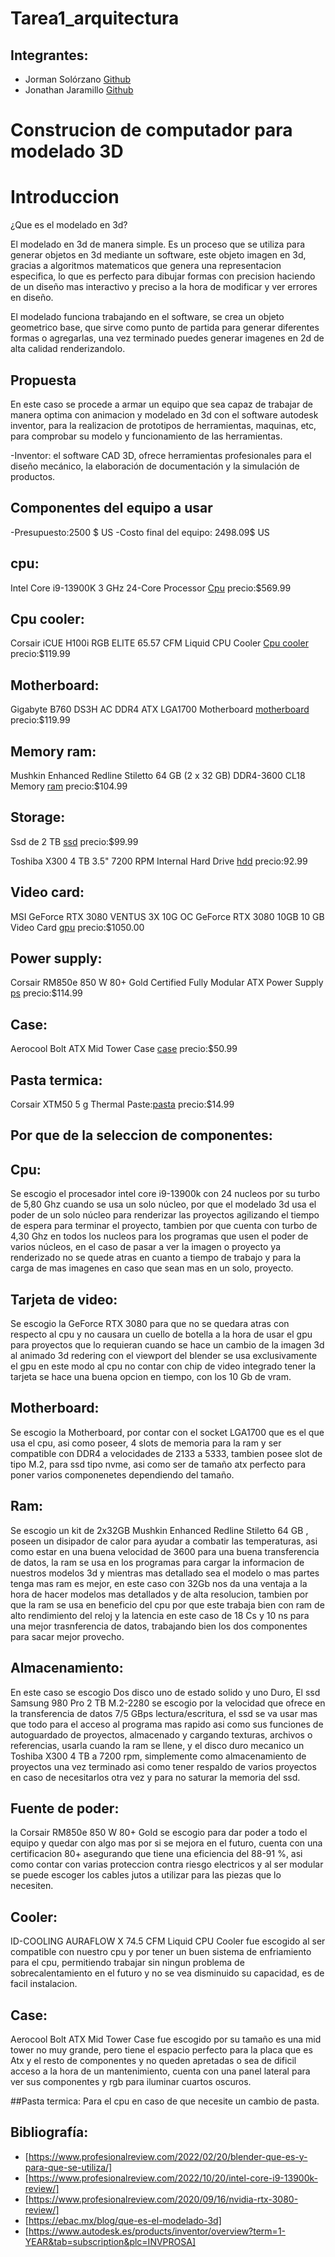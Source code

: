 # Tarea1_arquitectura

## Integrantes:

 - Jorman Solórzano [Github](https://github.com/Jasl00)
 - Jonathan Jaramillo [Github](https://github.com/jonathan-092)
 
 # Construcion de computador para modelado 3D
 
 # Introduccion 
 
 ¿Que es el modelado en 3d?
 
 El modelado en 3d de manera simple. Es un proceso que se utiliza para generar objetos en 3d mediante un software, este objeto imagen en 3d, gracias a algoritmos matematicos que genera una representacion especifica, lo que es perfecto para dibujar formas con precision haciendo de un diseño mas interactivo y preciso a la hora de modificar y ver errores en diseño.

 El modelado funciona trabajando en el software, se crea un objeto geometrico base, que sirve como punto de partida para generar diferentes formas o agregarlas, una vez terminado puedes generar imagenes en 2d de alta calidad renderizandolo. 
 
 ## Propuesta 
 
 En este caso se procede a armar un equipo que sea capaz de trabajar de manera optima con animacion y modelado en 3d con el software autodesk inventor, para la realizacion de prototipos de herramientas, maquinas, etc, para comprobar su modelo y funcionamiento de las herramientas.
 
 -Inventor:
   el software CAD 3D, ofrece herramientas profesionales para el diseño mecánico, la elaboración de documentación y la simulación de productos.  

 
 ## Componentes del equipo a usar
 
 -Presupuesto:2500 $ US
 -Costo final del equipo: 2498.09$ US
 
 ## cpu:
 
 Intel Core i9-13900K 3 GHz 24-Core Processor [Cpu](https://www.amazon.com/dp/B0BCF54SR1?tag=pcpapi-20&linkCode=ogi&th=1&psc=1)
 precio:$569.99
 
 ## Cpu cooler:
  Corsair iCUE H100i RGB ELITE 65.57 CFM Liquid CPU Cooler [Cpu cooler](https://pcpartpicker.com/mr/newegg/scstt6)
  precio:$119.99
  
 ##  Motherboard:
  Gigabyte B760 DS3H AC DDR4 ATX LGA1700 Motherboard [motherboard](https://pcpartpicker.com/mr/newegg/Kc6p99)
  precio:$119.99
  
 ##  Memory ram:
  Mushkin Enhanced Redline Stiletto 64 GB (2 x 32 GB) DDR4-3600 CL18 Memory [ram](https://pcpartpicker.com/mr/newegg/Xpt9TW)
  precio:$104.99
    
 ##  Storage:
  Ssd de 2 TB [ssd](https://www.amazon.com/dp/B08GLX7TNT?tag=pcpapi-20&linkCode=ogi&th=1&psc=1)
   precio:$99.99
    
   Toshiba X300 4 TB 3.5" 7200 RPM Internal Hard Drive [hdd](https://www.amazon.com/dp/B099P9ZXVG?tag=pcpapi-20&linkCode=ogi&th=1&psc=1)
   precio:92.99
    
 ##  Video card:
   MSI GeForce RTX 3080 VENTUS 3X 10G OC GeForce RTX 3080 10GB 10 GB Video Card [gpu](https://www.amazon.com/dp/B08HR5SXPS?tag=pcpapi-20&linkCode=ogi&th=1&psc=1)
   precio:$1050.00
  
 ##  Power supply:
   Corsair RM850e 850 W 80+ Gold Certified Fully Modular ATX Power Supply [ps](https://www.newegg.com/corsair-rme-series-rm850e-850-w/p/N82E16817139301?Item=N82E16817139301&nm_mc=AFC-RAN-COM&cm_mmc=afc-ran-com-_-PCPartPicker&utm_medium=affiliate&utm_campaign=afc-ran-com-_-PCPartPicker&utm_source=afc-PCPartPicker&AFFID=2558510&AFFNAME=PCPartPicker&ACRID=1&ASID=https%3a%2f%2fpcpartpicker.com%2f&ranMID=44583&ranEAID=2558510&ranSiteID=8BacdVP0GFs-rPlq4mQiUjzxxEmTSE4SwQ)
   precio:$114.99
  
 ##  Case:
 Aerocool Bolt ATX Mid Tower Case [case](https://www.amazon.com/dp/B07SW2285W?tag=pcpapi-20&linkCode=ogi&th=1&psc=1)
 precio:$50.99

 ## Pasta termica:
 Corsair XTM50 5 g Thermal Paste:[pasta](https://www.amazon.com/dp/B07V3GTMCS?tag=pcpapi-20&linkCode=ogi&th=1&psc=1)
 precio:$14.99   
 ## Por que de la seleccion de componentes:
 
 ## Cpu: 
Se escogio el procesador  intel core i9-13900k con 24 nucleos por su turbo de 5,80 Ghz cuando se usa un solo núcleo, por que el  modelado 3d usa el poder de un solo núcleo para renderizar las proyectos agilizando el tiempo de espera para terminar el proyecto, tambien por que cuenta con turbo de 4,30 Ghz en todos los nucleos para los programas que usen el poder de varios núcleos, en el caso de pasar a ver la imagen o proyecto ya renderizado no se quede atras en cuanto a tiempo de trabajo y para la carga de mas imagenes en caso que sean mas en un solo, proyecto.
 
 ## Tarjeta de video:
 
Se escogio la GeForce RTX 3080  para que no se quedara atras con respecto al cpu y no causara un cuello de botella a la hora de usar el gpu para proyectos que lo requieran cuando se hace un cambio de la imagen 3d al animado 3d redering con el viewport del blender se usa exclusivamente el gpu en este modo al cpu no contar con chip de video integrado tener la tarjeta se hace una buena opcion en tiempo, con los 10 Gb de vram.
 
 ## Motherboard:
 
Se escogio la Motherboard, por contar con el socket LGA1700 que es el que usa el cpu, asi como poseer, 4 slots de memoria para la ram y ser compatible con DDR4 a velocidades de 2133 a 5333, tambien posee slot de tipo M.2, para ssd tipo nvme, asi como ser de tamaño atx perfecto para poner varios componenetes dependiendo del tamaño.
 
 ## Ram:

Se escogio  un kit de 2x32GB Mushkin Enhanced Redline Stiletto 64 GB , poseen un disipador de calor para ayudar a combatir las temperaturas, asi como estar en una buena velocidad de 3600 para una buena transferencia de datos, la ram se usa en los programas para cargar la informacion de nuestros modelos 3d y mientras mas detallado sea el modelo o mas partes tenga mas ram es mejor, en este caso con 32Gb nos da una ventaja a la hora de hacer modelos mas detallados y de alta resolucion, tambien por que la ram se usa en beneficio del cpu por que este trabaja bien con ram de alto rendimiento del reloj y la latencia en este caso de 18 Cs y 10 ns para una mejor trasnferencia de datos, trabajando bien los dos componentes para sacar mejor provecho.
 
 ## Almacenamiento:
 
En este caso se escogio Dos disco uno de estado solido y uno Duro, El ssd Samsung 980 Pro 2 TB M.2-2280 se escogio por la velocidad que ofrece en la transferencia de datos 7/5 GBps lectura/escritura, el ssd se va usar mas que todo para el acceso al programa mas rapido asi como sus funciones de autoguardado de proyectos, almacenado y cargando texturas, archivos o referencias, usarla cuando la ram se llene, y el disco duro mecanico un Toshiba X300 4 TB a 7200 rpm, simplemente como almacenamiento de proyectos una vez terminado asi como tener respaldo de varios proyectos en caso de necesitarlos otra vez y para no saturar la memoria del ssd.
 
 ## Fuente de poder:
 
la Corsair RM850e 850 W 80+ Gold se escogio para dar poder a todo el equipo y quedar con algo mas por si se mejora en el futuro, cuenta con una certificacion 80+ asegurando que tiene una eficiencia del 88-91 %, asi como contar con varias proteccion contra riesgo electricos y al ser modular se puede escoger los cables jutos a utilizar para las piezas que lo necesiten. 
 
 ## Cooler:
 
ID-COOLING AURAFLOW X 74.5 CFM Liquid CPU Cooler fue escogido al ser compatible con nuestro cpu y por tener un buen sistema de enfriamiento para el cpu, permitiendo trabajar sin ningun problema de sobrecalentamiento en el futuro y no se vea disminuido su capacidad, es de facil instalacion. 
 
 ## Case:
 
Aerocool Bolt ATX Mid Tower Case fue escogido por su tamaño es una mid tower no muy grande, pero tiene el espacio perfecto para la placa que es Atx y el resto de componentes y no queden apretadas o sea de dificil acceso a la hora de un mantenimiento, cuenta con una panel lateral para ver sus componentes y rgb para iluminar cuartos oscuros. 

 ##Pasta termica:
 Para el cpu en caso de que necesite un cambio de pasta.
 
 
 ## Bibliografía:
 - [https://www.profesionalreview.com/2022/02/20/blender-que-es-y-para-que-se-utiliza/]
 - [https://www.profesionalreview.com/2022/10/20/intel-core-i9-13900k-review/]
 - [https://www.profesionalreview.com/2020/09/16/nvidia-rtx-3080-review/]
 - [https://ebac.mx/blog/que-es-el-modelado-3d]
 - [https://www.autodesk.es/products/inventor/overview?term=1-YEAR&tab=subscription&plc=INVPROSA]
 
 
    
    

